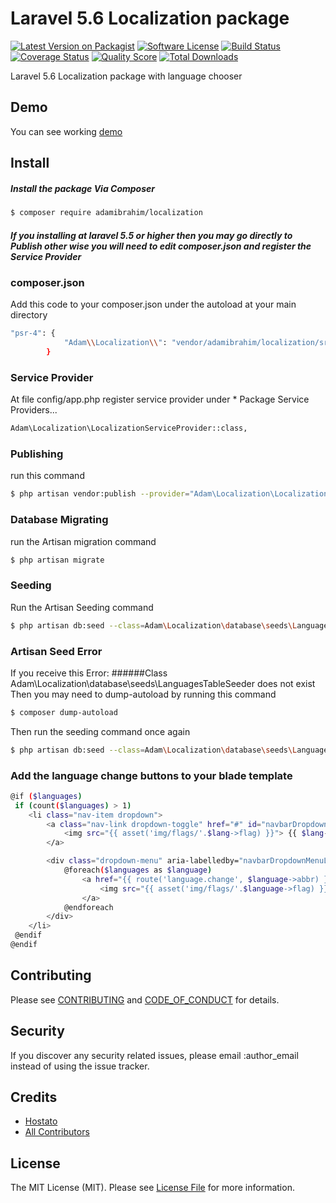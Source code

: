 # Laravel 5.6 Localization package

[![Latest Version on Packagist][ico-version]][link-packagist]
[![Software License][ico-license]](LICENSE.md)
[![Build Status][ico-travis]][link-travis]
[![Coverage Status][ico-scrutinizer]][link-scrutinizer]
[![Quality Score][ico-code-quality]][link-code-quality]
[![Total Downloads][ico-downloads]][link-downloads]

Laravel 5.6 Localization package with language chooser

## Demo

You can see working [demo](https://www.admin.hostato.com)

## Install



##### Install the package Via Composer

``` bash
$ composer require adamibrahim/localization
```

##### If you installing at laravel 5.5 or higher then you may go directly to Publish other wise you will need to edit composer.json and register the Service Provider

### composer.json

Add this code to your composer.json under the autoload at your main directory

``` bash
"psr-4": {
            "Adam\\Localization\\": "vendor/adamibrahim/localization/src"
        }
```

### Service Provider

At file config/app.php register service provider under * Package Service Providers...

``` bash
Adam\Localization\LocalizationServiceProvider::class,
```

### Publishing

run this command

``` bash
$ php artisan vendor:publish --provider="Adam\Localization\LocalizationServiceProvider" --force
```


### Database Migrating

run the Artisan migration command 

``` bash
$ php artisan migrate
```

### Seeding
Run the Artisan Seeding command

``` bash
$ php artisan db:seed --class=Adam\Localization\database\seeds\LanguagesTableSeeder
```

### Artisan Seed Error
If you receive this Error: ######Class Adam\Localization\database\seeds\LanguagesTableSeeder does not exist
Then you may need to dump-autoload by running this command 
``` bash
$ composer dump-autoload
```

Then run the seeding command once again

``` bash
$ php artisan db:seed --class=Adam\Localization\database\seeds\LanguagesTableSeeder
```
### Add the language change buttons to your blade template
``` bash
@if ($languages)
 if (count($languages) > 1)
    <li class="nav-item dropdown">
        <a class="nav-link dropdown-toggle" href="#" id="navbarDropdownMenuLink" data-toggle="dropdown" aria-haspopup="true" aria-expanded="false">
            <img src="{{ asset('img/flags/'.$lang->flag) }}"> {{ $lang->abbr }}<span class="caret"></span>
        </a>

        <div class="dropdown-menu" aria-labelledby="navbarDropdownMenuLink">
            @foreach($languages as $language)
                <a href="{{ route('language.change', $language->abbr) }}" class="dropdown-item">
                    <img src="{{ asset('img/flags/'.$language->flag) }}"> {{$language->name}}
                </a>
            @endforeach
        </div>
    </li>
 @endif
@endif
```
## Contributing

Please see [CONTRIBUTING](CONTRIBUTING.md) and [CODE_OF_CONDUCT](CODE_OF_CONDUCT.md) for details.

## Security

If you discover any security related issues, please email :author_email instead of using the issue tracker.

## Credits

- [Hostato](http://wwww.hostato.com)
- [All Contributors][link-contributors]

## License

The MIT License (MIT). Please see [License File](LICENSE.md) for more information.

[ico-version]: https://img.shields.io/packagist/v/:vendor/:package_name.svg?style=flat-square
[ico-license]: https://img.shields.io/badge/license-MIT-brightgreen.svg?style=flat-square
[ico-travis]: https://img.shields.io/travis/:vendor/:package_name/master.svg?style=flat-square
[ico-scrutinizer]: https://img.shields.io/scrutinizer/coverage/g/:vendor/:package_name.svg?style=flat-square
[ico-code-quality]: https://img.shields.io/scrutinizer/g/:vendor/:package_name.svg?style=flat-square
[ico-downloads]: https://img.shields.io/packagist/dt/:vendor/:package_name.svg?style=flat-square

[link-packagist]: https://packagist.org/packages/adamibrahim/localization
[link-travis]: https://travis-ci.org/:vendor/:package_name
[link-scrutinizer]: https://scrutinizer-ci.com/g/:vendor/:package_name/code-structure
[link-code-quality]: https://scrutinizer-ci.com/g/:vendor/:package_name
[link-downloads]: https://packagist.org/packages/adamibrahim/localization
[link-author]: https://github.com/adamibrahim
[link-contributors]: ../../contributors